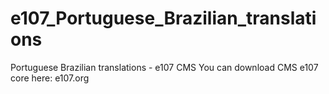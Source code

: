 # e107_Portuguese_Brazilian_translations
Portuguese Brazilian translations - e107 CMS
You can download CMS e107 core here: e107.org
